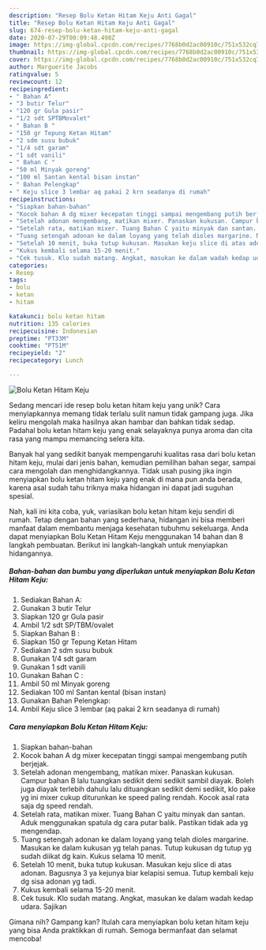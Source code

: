 ```yaml
---
description: "Resep Bolu Ketan Hitam Keju Anti Gagal"
title: "Resep Bolu Ketan Hitam Keju Anti Gagal"
slug: 674-resep-bolu-ketan-hitam-keju-anti-gagal
date: 2020-07-29T00:09:48.498Z
image: https://img-global.cpcdn.com/recipes/7768b0d2ac00910c/751x532cq70/bolu-ketan-hitam-keju-foto-resep-utama.jpg
thumbnail: https://img-global.cpcdn.com/recipes/7768b0d2ac00910c/751x532cq70/bolu-ketan-hitam-keju-foto-resep-utama.jpg
cover: https://img-global.cpcdn.com/recipes/7768b0d2ac00910c/751x532cq70/bolu-ketan-hitam-keju-foto-resep-utama.jpg
author: Marguerite Jacobs
ratingvalue: 5
reviewcount: 12
recipeingredient:
- " Bahan A"
- "3 butir Telur"
- "120 gr Gula pasir"
- "1/2 sdt SPTBMovalet"
- " Bahan B "
- "150 gr Tepung Ketan Hitam"
- "2 sdm susu bubuk"
- "1/4 sdt garam"
- "1 sdt vanili"
- " Bahan C "
- "50 ml Minyak goreng"
- "100 ml Santan kental bisan instan"
- " Bahan Pelengkap"
- " Keju slice 3 lembar aq pakai 2 krn seadanya di rumah"
recipeinstructions:
- "Siapkan bahan-bahan"
- "Kocok bahan A dg mixer kecepatan tinggi sampai mengembang putih berjejak."
- "Setelah adonan mengembang, matikan mixer. Panaskan kukusan. Campur bahan B lalu tuangkan sedikit demi sedikit sambil diayak. Boleh juga diayak terlebih dahulu lalu dituangkan sedikit demi sedikit, klo pake yg ini mixer cukup diturunkan ke speed paling rendah. Kocok asal rata saja dg speed rendah."
- "Setelah rata, matikan mixer. Tuang Bahan C yaitu minyak dan santan. Aduk menggunakan spatula dg cara putar balik. Pastikan tidak ada yg mengendap."
- "Tuang setengah adonan ke dalam loyang yang telah dioles margarine. Masukan ke dalam kukusan yg telah panas. Tutup kukusan dg tutup yg sudah diikat dg kain. Kukus selama 10 menit."
- "Setelah 10 menit, buka tutup kukusan. Masukan keju slice di atas adonan. Bagusnya 3 ya kejunya biar kelapisi semua. Tutup kembali keju dg sisa adonan yg tadi."
- "Kukus kembali selama 15-20 menit."
- "Cek tusuk. Klo sudah matang. Angkat, masukan ke dalam wadah kedap udara. Sajikan"
categories:
- Resep
tags:
- bolu
- ketan
- hitam

katakunci: bolu ketan hitam 
nutrition: 135 calories
recipecuisine: Indonesian
preptime: "PT33M"
cooktime: "PT51M"
recipeyield: "2"
recipecategory: Lunch

---
```



![Bolu Ketan Hitam Keju](https://img-global.cpcdn.com/recipes/7768b0d2ac00910c/751x532cq70/bolu-ketan-hitam-keju-foto-resep-utama.jpg)

Sedang mencari ide resep bolu ketan hitam keju yang unik? Cara menyiapkannya memang tidak terlalu sulit namun tidak gampang juga. Jika keliru mengolah maka hasilnya akan hambar dan bahkan tidak sedap. Padahal bolu ketan hitam keju yang enak selayaknya punya aroma dan cita rasa yang mampu memancing selera kita.

Banyak hal yang sedikit banyak mempengaruhi kualitas rasa dari bolu ketan hitam keju, mulai dari jenis bahan, kemudian pemilihan bahan segar, sampai cara mengolah dan menghidangkannya. Tidak usah pusing jika ingin menyiapkan bolu ketan hitam keju yang enak di mana pun anda berada, karena asal sudah tahu triknya maka hidangan ini dapat jadi suguhan spesial.




Nah, kali ini kita coba, yuk, variasikan bolu ketan hitam keju sendiri di rumah. Tetap dengan bahan yang sederhana, hidangan ini bisa memberi manfaat dalam membantu menjaga kesehatan tubuhmu sekeluarga. Anda dapat menyiapkan Bolu Ketan Hitam Keju menggunakan 14 bahan dan 8 langkah pembuatan. Berikut ini langkah-langkah untuk menyiapkan hidangannya.

<!--inarticleads1-->

##### Bahan-bahan dan bumbu yang diperlukan untuk menyiapkan Bolu Ketan Hitam Keju:

1. Sediakan  Bahan A:
1. Gunakan 3 butir Telur
1. Siapkan 120 gr Gula pasir
1. Ambil 1/2 sdt SP/TBM/ovalet
1. Siapkan  Bahan B :
1. Siapkan 150 gr Tepung Ketan Hitam
1. Sediakan 2 sdm susu bubuk
1. Gunakan 1/4 sdt garam
1. Gunakan 1 sdt vanili
1. Gunakan  Bahan C :
1. Ambil 50 ml Minyak goreng
1. Sediakan 100 ml Santan kental (bisan instan)
1. Gunakan  Bahan Pelengkap:
1. Ambil  Keju slice 3 lembar (aq pakai 2 krn seadanya di rumah)




<!--inarticleads2-->

##### Cara menyiapkan Bolu Ketan Hitam Keju:

1. Siapkan bahan-bahan
1. Kocok bahan A dg mixer kecepatan tinggi sampai mengembang putih berjejak.
1. Setelah adonan mengembang, matikan mixer. Panaskan kukusan. Campur bahan B lalu tuangkan sedikit demi sedikit sambil diayak. Boleh juga diayak terlebih dahulu lalu dituangkan sedikit demi sedikit, klo pake yg ini mixer cukup diturunkan ke speed paling rendah. Kocok asal rata saja dg speed rendah.
1. Setelah rata, matikan mixer. Tuang Bahan C yaitu minyak dan santan. Aduk menggunakan spatula dg cara putar balik. Pastikan tidak ada yg mengendap.
1. Tuang setengah adonan ke dalam loyang yang telah dioles margarine. Masukan ke dalam kukusan yg telah panas. Tutup kukusan dg tutup yg sudah diikat dg kain. Kukus selama 10 menit.
1. Setelah 10 menit, buka tutup kukusan. Masukan keju slice di atas adonan. Bagusnya 3 ya kejunya biar kelapisi semua. Tutup kembali keju dg sisa adonan yg tadi.
1. Kukus kembali selama 15-20 menit.
1. Cek tusuk. Klo sudah matang. Angkat, masukan ke dalam wadah kedap udara. Sajikan




Gimana nih? Gampang kan? Itulah cara menyiapkan bolu ketan hitam keju yang bisa Anda praktikkan di rumah. Semoga bermanfaat dan selamat mencoba!
